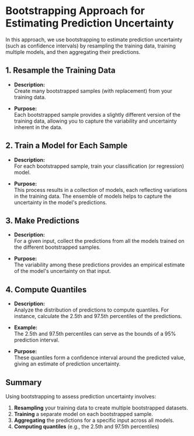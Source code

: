 # Bootstrapping Approach for Estimating Prediction Uncertainty

In this approach, we use bootstrapping to estimate prediction uncertainty (such as confidence intervals) by resampling the training data, training multiple models, and then aggregating their predictions.

## 1. Resample the Training Data

- **Description:**  
  Create many bootstrapped samples (with replacement) from your training data.

- **Purpose:**  
  Each bootstrapped sample provides a slightly different version of the training data, allowing you to capture the variability and uncertainty inherent in the data.

## 2. Train a Model for Each Sample

- **Description:**  
  For each bootstrapped sample, train your classification (or regression) model.

- **Purpose:**  
  This process results in a collection of models, each reflecting variations in the training data. The ensemble of models helps to capture the uncertainty in the model's predictions.

## 3. Make Predictions

- **Description:**  
  For a given input, collect the predictions from all the models trained on the different bootstrapped samples.

- **Purpose:**  
  The variability among these predictions provides an empirical estimate of the model's uncertainty on that input.

## 4. Compute Quantiles

- **Description:**  
  Analyze the distribution of predictions to compute quantiles. For instance, calculate the 2.5th and 97.5th percentiles of the predictions.

- **Example:**  
  The 2.5th and 97.5th percentiles can serve as the bounds of a 95% prediction interval.

- **Purpose:**  
  These quantiles form a confidence interval around the predicted value, giving an estimate of prediction uncertainty.

## Summary

Using bootstrapping to assess prediction uncertainty involves:

1. **Resampling** your training data to create multiple bootstrapped datasets.
2. **Training** a separate model on each bootstrapped sample.
3. **Aggregating** the predictions for a specific input across all models.
4. **Computing quantiles** (e.g., the 2.5th and 97.5th percentiles)
